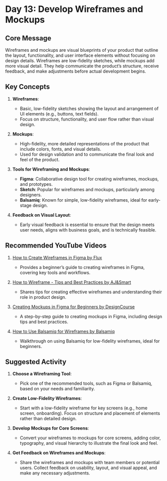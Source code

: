 # Day 13: Develop Wireframes and Mockups

## Core Message
Wireframes and mockups are visual blueprints of your product that outline the layout, functionality, and user interface elements without focusing on design details. Wireframes are low-fidelity sketches, while mockups add more visual detail. They help communicate the product’s structure, receive feedback, and make adjustments before actual development begins.

## Key Concepts
1. **Wireframes**:
   - Basic, low-fidelity sketches showing the layout and arrangement of UI elements (e.g., buttons, text fields).
   - Focus on structure, functionality, and user flow rather than visual design.

2. **Mockups**:
   - High-fidelity, more detailed representations of the product that include colors, fonts, and visual details.
   - Used for design validation and to communicate the final look and feel of the product.

3. **Tools for Wireframing and Mockups**:
   - **Figma**: Collaborative design tool for creating wireframes, mockups, and prototypes.
   - **Sketch**: Popular for wireframes and mockups, particularly among designers.
   - **Balsamiq**: Known for simple, low-fidelity wireframes, ideal for early-stage design.

4. **Feedback on Visual Layout**:
   - Early visual feedback is essential to ensure that the design meets user needs, aligns with business goals, and is technically feasible.

## Recommended YouTube Videos
1. [How to Create Wireframes in Figma by Flux](https://www.youtube.com/watch?v=iNG0XzNZZ6k)
   - Provides a beginner’s guide to creating wireframes in Figma, covering key tools and workflows.

2. [How to Wireframe - Tips and Best Practices by AJ&Smart](https://www.youtube.com/watch?v=NeY3p2s0vUk)
   - Shares tips for creating effective wireframes and understanding their role in product design.

3. [Creating Mockups in Figma for Beginners by DesignCourse](https://www.youtube.com/watch?v=m2JVOe_Em6U)
   - A step-by-step guide to creating mockups in Figma, including design tips and best practices.

4. [How to Use Balsamiq for Wireframes by Balsamiq](https://www.youtube.com/watch?v=aSAQmA7tuFw)
   - Walkthrough on using Balsamiq for low-fidelity wireframes, ideal for beginners.

## Suggested Activity
1. **Choose a Wireframing Tool**:
   - Pick one of the recommended tools, such as Figma or Balsamiq, based on your needs and familiarity.

2. **Create Low-Fidelity Wireframes**:
   - Start with a low-fidelity wireframe for key screens (e.g., home screen, onboarding). Focus on structure and placement of elements rather than detailed design.

3. **Develop Mockups for Core Screens**:
   - Convert your wireframes to mockups for core screens, adding color, typography, and visual hierarchy to illustrate the final look and feel.

4. **Get Feedback on Wireframes and Mockups**:
   - Share the wireframes and mockups with team members or potential users. Collect feedback on usability, layout, and visual appeal, and make any necessary adjustments.

